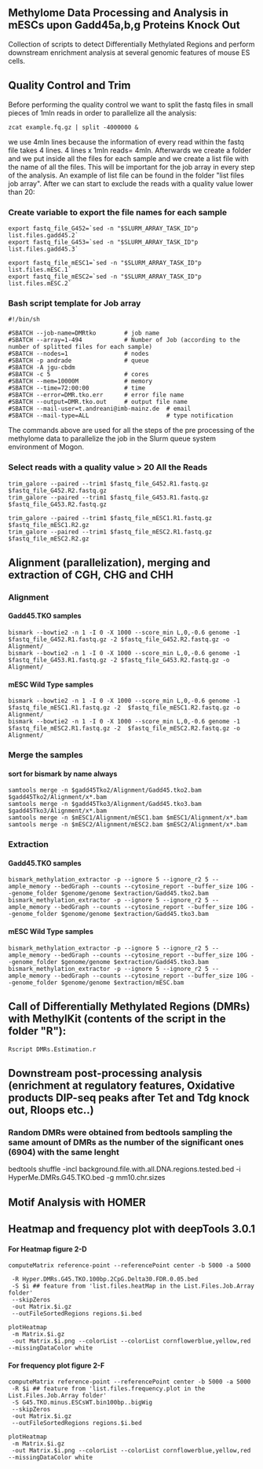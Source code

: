 ## Methylome Data Processing and Analysis in mESCs upon Gadd45a,b,g Proteins Knock Out
Collection of scripts to detect Differentially Methylated Regions and perform downstream enrichment analysis at several genomic features of mouse ES cells.

## Quality Control and Trim
Before performing the quality control we want to split the fastq files in small pieces of 1mln reads in order to parallelize all the analysis:

`zcat example.fq.gz | split -4000000 &` 

we use 4mln lines because the information of every read within the fastq file takes 4 lines. 4 lines x 1mln reads= 4mln. Afterwards we create a folder and we put inside all the files for each sample and we create a list file with the name of all the files. This will be important for the job array in every step of the analysis. An example of list file can be found in the folder "list files job array". After we can start to exclude the reads with a quality value lower than 20:

### Create variable to export the file names for each sample  
```
export fastq_file_G452=`sed -n "$SLURM_ARRAY_TASK_ID"p list.files.gadd45.2`  
export fastq_file_G453=`sed -n "$SLURM_ARRAY_TASK_ID"p list.files.gadd45.3`  

export fastq_file_mESC1=`sed -n "$SLURM_ARRAY_TASK_ID"p list.files.mESC.1`  
export fastq_file_mESC2=`sed -n "$SLURM_ARRAY_TASK_ID"p list.files.mESC.2`  
```

### Bash script template for Job array
```
#!/bin/sh

#SBATCH --job-name=DMRtko        # job name
#SBATCH --array=1-494            # Number of Job (according to the number of splitted files for each sample)
#SBATCH --nodes=1                # nodes
#SBATCH -p andrade               # queue
#SBATCH -A jgu-cbdm
#SBATCH -c 5                     # cores
#SBATCH --mem=10000M             # memory
#SBATCH --time=72:00:00          # time
#SBATCH --error=DMR.tko.err      # error file name
#SBATCH --output=DMR.tko.out     # output file name
#SBATCH --mail-user=t.andreani@imb-mainz.de  # email
#SBATCH --mail-type=ALL                      # type notification
```
The commands above are used for all the steps of the pre processing of the methylome data to parallelize the job in the Slurm queue system environment of Mogon.   

### Select reads with a quality value > 20 All the Reads    
```
trim_galore --paired --trim1 $fastq_file_G452.R1.fastq.gz $fastq_file_G452.R2.fastq.gz    
trim_galore --paired --trim1 $fastq_file_G453.R1.fastq.gz $fastq_file_G453.R2.fastq.gz  

trim_galore --paired --trim1 $fastq_file_mESC1.R1.fastq.gz $fastq_file_mESC1.R2.gz   
trim_galore --paired --trim1 $fastq_file_mESC2.R1.fastq.gz $fastq_file_mESC2.R2.gz   
```
## Alignment (parallelization), merging and extraction of CGH, CHG and CHH  

### Alignment  
#### Gadd45.TKO samples  
```
bismark --bowtie2 -n 1 -I 0 -X 1000 --score_min L,0,-0.6 genome -1 $fastq_file_G452.R1.fastq.gz -2 $fastq_file_G452.R2.fastq.gz -o Alignment/   
bismark --bowtie2 -n 1 -I 0 -X 1000 --score_min L,0,-0.6 genome -1 $fastq_file_G453.R1.fastq.gz -2 $fastq_file_G453.R2.fastq.gz -o Alignment/   
```

#### mESC Wild Type samples  
```
bismark --bowtie2 -n 1 -I 0 -X 1000 --score_min L,0,-0.6 genome -1  $fastq_file_mESC1.R1.fastq.gz -2  $fastq_file_mESC1.R2.fastq.gz -o Alignment/   
bismark --bowtie2 -n 1 -I 0 -X 1000 --score_min L,0,-0.6 genome -1  $fastq_file_mESC2.R1.fastq.gz -2  $fastq_file_mESC2.R2.fastq.gz -o Alignment/   
```

### Merge the samples  
#### sort for bismark by name always  
```
samtools merge -n $gadd45Tko2/Alignment/Gadd45.tko2.bam $gadd45Tko2/Alignment/x*.bam    
samtools merge -n $gadd45Tko3/Alignment/Gadd45.tko3.bam $gadd45Tko3/Alignment/x*.bam    
samtools merge -n $mESC1/Alignment/mESC1.bam $mESC1/Alignment/x*.bam    
samtools merge -n $mESC2/Alignment/mESC2.bam $mESC2/Alignment/x*.bam    
```
### Extraction  
#### Gadd45.TKO samples    
```
bismark_methylation_extractor -p --ignore 5 --ignore_r2 5 --ample_memory --bedGraph --counts --cytosine_report --buffer_size 10G --genome_folder $genome/genome $extraction/Gadd45.tko2.bam  
bismark_methylation_extractor -p --ignore 5 --ignore_r2 5 --ample_memory --bedGraph --counts --cytosine_report --buffer_size 10G --genome_folder $genome/genome $extraction/Gadd45.tko3.bam  
```
#### mESC Wild Type samples    
```
bismark_methylation_extractor -p --ignore 5 --ignore_r2 5 --ample_memory --bedGraph --counts --cytosine_report --buffer_size 10G --genome_folder $genome/genome $extraction/Gadd45.tko3.bam  
bismark_methylation_extractor -p --ignore 5 --ignore_r2 5 --ample_memory --bedGraph --counts --cytosine_report --buffer_size 10G --genome_folder $genome/genome $extraction/mESC.bam  
```



## Call of Differentially Methylated Regions (DMRs) with MethylKit (contents of the script in the folder "R"):
`Rscript DMRs.Estimation.r`  

## Downstream post-processing analysis (enrichment at regulatory features, Oxidative products DIP-seq peaks after Tet and Tdg knock out, Rloops etc..)
### Random DMRs were obtained from bedtools sampling the same amount of DMRs as the number of the significant ones (6904) with the same lenght  
bedtools shuffle -incl background.file.with.all.DNA.regions.tested.bed -i HyperMe.DMRs.G45.TKO.bed -g mm10.chr.sizes


## Motif Analysis with HOMER 



## Heatmap and frequency plot with deepTools 3.0.1  

#### For Heatmap figure 2-D
```
computeMatrix reference-point --referencePoint center -b 5000 -a 5000
 
 -R Hyper.DMRs.G45.TKO.100bp.2CpG.Delta30.FDR.0.05.bed
 -S $i ## feature from 'list.files.heatMap in the List.Files.Job.Array folder' 
 --skipZeros
 -out Matrix.$i.gz
 --outFileSortedRegions regions.$i.bed

plotHeatmap
 -m Matrix.$i.gz 
 -out Matrix.$i.png --colorList --colorList cornflowerblue,yellow,red --missingDataColor white   
```
#### For frequency plot figure 2-F

```
computeMatrix reference-point --referencePoint center -b 5000 -a 5000
 -R $i ## feature from 'list.files.frequency.plot in the List.Files.Job.Array folder'
 -S G45.TKO.minus.ESCsWT.bin100bp..bigWig 
 --skipZeros
 -out Matrix.$i.gz
 --outFileSortedRegions regions.$i.bed

plotHeatmap
 -m Matrix.$i.gz 
 -out Matrix.$i.png --colorList --colorList cornflowerblue,yellow,red --missingDataColor white   
 ```
 

